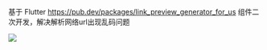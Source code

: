 基于 Flutter https://pub.dev/packages/link_preview_generator_for_us 组件二次开发，解决解析网络url出现乱码问题

![](https://github.com/user-attachments/assets/e127fb60-70e7-4704-8f67-aabffe41bf89)
